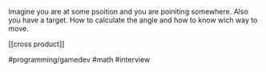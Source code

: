 Imagine you are at some psoition and you are poiniting somewhere. Also you have a target. How to calculate the angle and how to know wich way to move.

[[cross product]]

#programming/gamedev #math #interview 